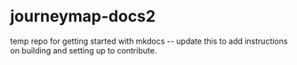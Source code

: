 # journeymap-docs2
temp repo for getting started with mkdocs
-- update this to add instructions on building and setting up to contribute. 
